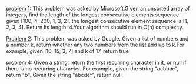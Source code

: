 [problem 1](/blob/master/Misc/problem1.py): This problem was asked by Microsoft.Given an unsorted array of integers, find the length of the longest consecutive elements sequence. given [100, 4, 200, 1, 3, 2], the longest consecutive element sequence is [1, 2, 3, 4]. Return its length: 4.Your algorithm should run in O(n) complexity.

[Problem 2](/blob/master/Misc/problem2.py): This problem was asked by Google. Given a list of numbers and a number k, return whether any two numbers from the list add up to k.For example, given [10, 15, 3, 7] and k of 17, return true

problem 4: Given a string, return the first recurring character in it, or null if there is no recurring character.
    For example, given the string "acbbac", return "b". Given the string "abcdef", return null.